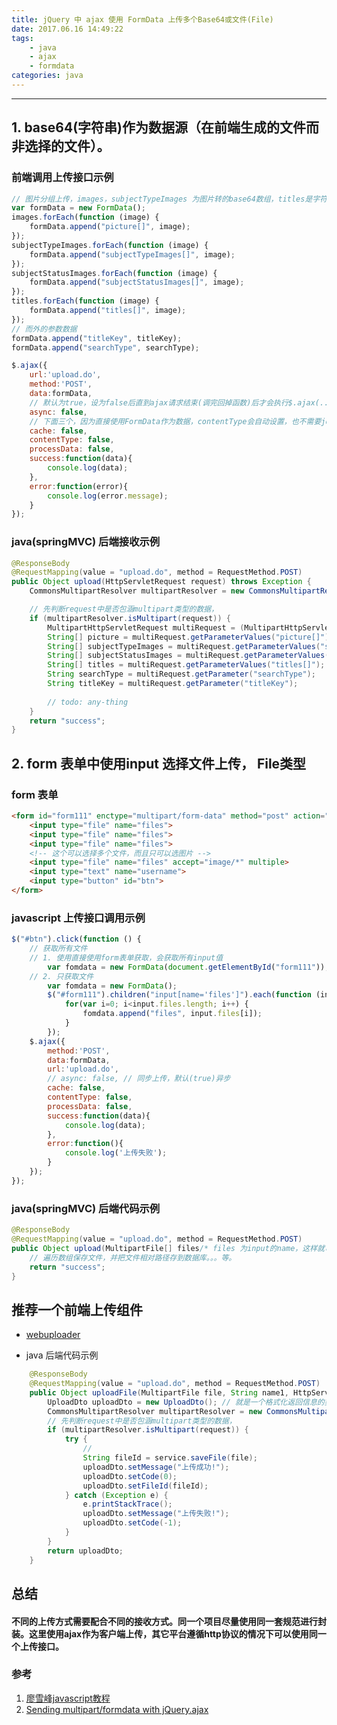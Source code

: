 ```yaml
---
title: jQuery 中 ajax 使用 FormData 上传多个Base64或文件(File)
date: 2017.06.16 14:49:22
tags:
    - java
    - ajax
    - formdata
categories: java
---
```


-----
## 1. base64(字符串)作为数据源（在前端生成的文件而非选择的文件）。

### 前端调用上传接口示例

<!-- more -->

```javascript
// 图片分组上传，images，subjectTypeImages 为图片转的base64数组，titles是字符串数组。
var formData = new FormData();
images.forEach(function (image) {
    formData.append("picture[]", image);
});
subjectTypeImages.forEach(function (image) {
    formData.append("subjectTypeImages[]", image);
});
subjectStatusImages.forEach(function (image) {
    formData.append("subjectStatusImages[]", image);
});
titles.forEach(function (image) {
    formData.append("titles[]", image);
});
// 而外的参数数据
formData.append("titleKey", titleKey);
formData.append("searchType", searchType);

$.ajax({
    url:'upload.do',
    method:'POST',
    data:formData,
    // 默认为true，设为false后直到ajax请求结束(调完回掉函数)后才会执行$.ajax(...)后面的代码
    async: false, 
    // 下面三个，因为直接使用FormData作为数据，contentType会自动设置，也不需要jquery做进一步的数据处理(序列化)。
    cache: false,
    contentType: false,
    processData: false,
    success:function(data){
        console.log(data);
    },
    error:function(error){
        console.log(error.message);
    }
});
```
### java(springMVC) 后端接收示例
```java
@ResponseBody
@RequestMapping(value = "upload.do", method = RequestMethod.POST)
public Object upload(HttpServletRequest request) throws Exception {
    CommonsMultipartResolver multipartResolver = new CommonsMultipartResolver(request.getSession().getServletContext());

    // 先判断request中是否包涵multipart类型的数据，
    if (multipartResolver.isMultipart(request)) {
        MultipartHttpServletRequest multiRequest = (MultipartHttpServletRequest) request;
        String[] picture = multiRequest.getParameterValues("picture[]");
        String[] subjectTypeImages = multiRequest.getParameterValues("subjectTypeImages[]");
        String[] subjectStatusImages = multiRequest.getParameterValues("subjectStatusImages[]");
        String[] titles = multiRequest.getParameterValues("titles[]");
        String searchType = multiRequest.getParameter("searchType");
        String titleKey = multiRequest.getParameter("titleKey");
        
        // todo: any-thing
    }
    return "success";
}
```

## 2. form 表单中使用input 选择文件上传， File类型

### form 表单

```html
<form id="form111" enctype="multipart/form-data" method="post" action="#">
    <input type="file" name="files">
    <input type="file" name="files">
    <input type="file" name="files">
    <!-- 这个可以选择多个文件，而且只可以选图片 -->
    <input type="file" name="files" accept="image/*" multiple>
    <input type="text" name="username">
    <input type="button" id="btn">
</form>
```

### javascript 上传接口调用示例

```javascript
$("#btn").click(function () {
    // 获取所有文件
    // 1. 使用直接使用form表单获取，会获取所有input值
        var fomdata = new FormData(document.getElementById("form111"));
    // 2. 只获取文件
        var fomdata = new FormData();
        $("#form111").children("input[name='files']").each(function (index, input) {
            for(var i=0; i<input.files.length; i++) {
                fomdata.append("files", input.files[i]);
            }
        });
    $.ajax({
        method:'POST',
        data:formData,
        url:'upload.do',
        // async: false, // 同步上传，默认(true)异步
        cache: false,
        contentType: false,
        processData: false,
        success:function(data){
            console.log(data);
        },
        error:function(){
            console.log('上传失败');
        }
    });
});
```

### java(springMVC) 后端代码示例

```java
@ResponseBody
@RequestMapping(value = "upload.do", method = RequestMethod.POST)
public Object upload(MultipartFile[] files/* files 为input的name，这样就可以获取所有文件的数组了。*/, String filename, HttpServletRequest request) throws Exception {
    // 遍历数组保存文件，并把文件相对路径存到数据库。。。等。
    return "success";
}

```

## 推荐一个前端上传组件
* [webuploader](http://fex.baidu.com/webuploader/getting-started.html)

* java 后端代码示例

```java
    @ResponseBody
    @RequestMapping(value = "upload.do", method = RequestMethod.POST)
    public Object uploadFile(MultipartFile file, String name1, HttpServletRequest request) throws Exception {
        UploadDto uploadDto = new UploadDto(); // 就是一个格式化返回信息的类。
        CommonsMultipartResolver multipartResolver = new CommonsMultipartResolver(request.getSession().getServletContext());
        // 先判断request中是否包涵multipart类型的数据，
        if (multipartResolver.isMultipart(request)) {
            try {
                // 
                String fileId = service.saveFile(file);
                uploadDto.setMessage("上传成功!");
                uploadDto.setCode(0);
                uploadDto.setFileId(fileId);
            } catch (Exception e) {
                e.printStackTrace();
                uploadDto.setMessage("上传失败!");
                uploadDto.setCode(-1);
            }
        }
        return uploadDto;
    }
```


## 总结
#### 不同的上传方式需要配合不同的接收方式。同一个项目尽量使用同一套规范进行封装。这里使用ajax作为客户端上传，其它平台遵循http协议的情况下可以使用同一个上传接口。
### 参考
1. [廖雪峰javascript教程](http://www.liaoxuefeng.com/wiki/001434446689867b27157e896e74d51a89c25cc8b43bdb3000/00143449993875172bbfac4b9764e2d9e2b5a17c706b3db000)
2. [Sending multipart/formdata with jQuery.ajax](https://stackoverflow.com/questions/5392344/sending-multipart-formdata-with-jquery-ajax)
